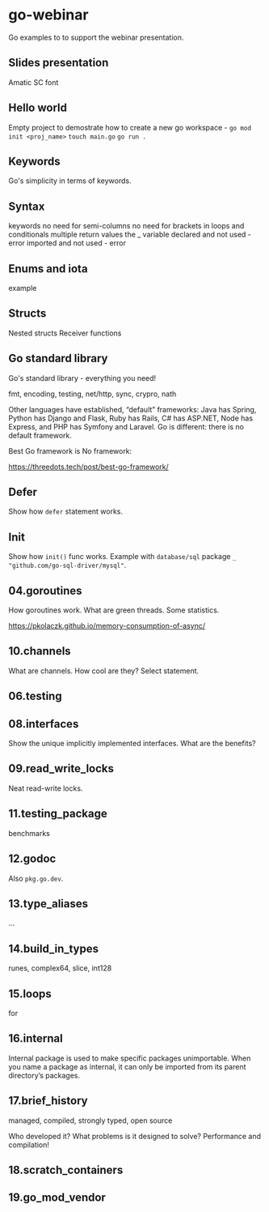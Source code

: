 # go-webinar
Go examples to to support the webinar presentation.


## Slides presentation

Amatic SC font

## Hello world

Empty project to demostrate how to create a new go workspace - 
`go mod init <proj_name>`
`touch main.go`
`go run .`

## Keywords

Go's simplicity in terms of keywords. 

## Syntax

keywords
no need for semi-columns 
no need for brackets in loops and conditionals
multiple return values
the _ variable
declared and not used - error
imported and not used - error 

## Enums and iota

example

## Structs

Nested structs
Receiver functions


## Go standard library

Go's standard library - everything you need! 

fmt, encoding, testing, net/http, sync, crypro, nath

Other languages have established, “default” frameworks:
Java has Spring, 
Python has Django and Flask, 
Ruby has Rails, 
C# has ASP.NET, 
Node has Express, and 
PHP has Symfony and Laravel. 
Go is different: there is no default framework.

Best Go framework is No framework:

https://threedots.tech/post/best-go-framework/


## Defer

Show how `defer` statement works. 

## Init

Show how `init()` func works. Example with `database/sql` package
 `_ "github.com/go-sql-driver/mysql"`.

## 04.goroutines

How goroutines work. What are green threads. Some statistics. 

https://pkolaczk.github.io/memory-consumption-of-async/


## 10.channels

What are channels. How cool are they? Select statement.

## 06.testing

## 08.interfaces

Show the unique implicitly implemented interfaces. What are the benefits? 

## 09.read_write_locks

Neat read-write locks.

## 11.testing_package

benchmarks

## 12.godoc

Also `pkg.go.dev`.

## 13.type_aliases

...

## 14.build_in_types

runes, complex64, slice, int128

## 15.loops

for

## 16.internal

Internal package is used to make specific packages unimportable.
When you name a package as internal, it can only be imported from its parent directory’s packages.

## 17.brief_history

managed, compiled, strongly typed, open source

Who developed it? What problems is it designed to solve? Performance and compilation!

## 18.scratch_containers


## 19.go_mod_vendor







